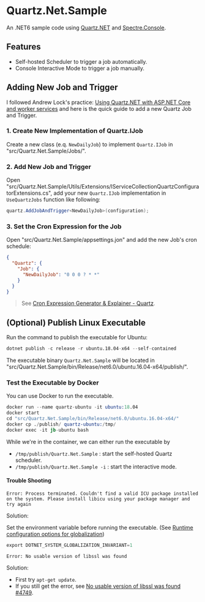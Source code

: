 # Quartz.Net.Sample

An .NET6 sample code using [Quartz.NET](https://github.com/quartznet/quartznet) and [Spectre.Console](https://github.com/spectreconsole/spectre.console).

## Features

- Self-hosted Scheduler to trigger a job automatically. 
- Console Interactive Mode to trigger a job manually. 

## Adding New Job and Trigger

I followed Andrew Lock's practice: [Using Quartz.NET with ASP.NET Core and worker services](https://andrewlock.net/using-quartz-net-with-asp-net-core-and-worker-services/) and here is the quick guide to add a new Quartz Job and Trigger.

### 1. Create New Implementation of Quartz.IJob

Create a new class (e.q. `NewDailyJob`) to implement `Quartz.IJob` in "src/Quartz.Net.Sample/Jobs/".

### 2. Add New Job and Trigger

Open "src/Quartz.Net.Sample/Utils/Extensions/IServiceCollectionQuartzConfiguratorExtensions.cs", add your new `Quartz.IJob` implementation in `UseQuartzJobs` function like following:

```cs
quartz.AddJobAndTrigger<NewDailyJob>(configuration);
```

### 3. Set the Cron Expression for the Job

Open "src/Quartz.Net.Sample/appsettings.jon" and add the new Job's cron schedule:

```json
{
  "Quartz": {
    "Job": {
      "NewDailyJob": "0 0 0 ? * *"
    }
  }
}
```

> See [Cron Expression Generator & Explainer - Quartz](https://www.freeformatter.com/cron-expression-generator-quartz.html).


## (Optional) Publish Linux Executable

Run the command to publish the executable for Ubuntu:

```s
dotnet publish -c release -r ubuntu.18.04-x64 --self-contained
```

The executable binary `Quartz.Net.Sample` will be located in "src/Quartz.Net.Sample/bin/Release/net6.0/ubuntu.16.04-x64/publish/".

### Test the Executable by Docker

You can use Docker to run the executable.

```s
docker run --name quartz-ubuntu -it ubuntu:18.04
docker start
cd "src/Quartz.Net.Sample/bin/Release/net6.0/ubuntu.16.04-x64/"
docker cp ./publish/ quartz-ubuntu:/tmp/
docker exec -it jb-ubuntu bash

```

While we're in the container, we can either run the executable by
- `/tmp/publish/Quartz.Net.Sample` : start the self-hosted Quartz scheduler.
- `/tmp/publish/Quartz.Net.Sample -i` : start the interactive mode.

#### Trouble Shooting

`Error: Process terminated. Couldn't find a valid ICU package installed on the system. Please install libicu using your package manager and try again`

Solution: 

Set the environment variable before running the executable. (See [Runtime configuration options for globalization](https://learn.microsoft.com/en-us/dotnet/core/runtime-config/globalization))
```s
export DOTNET_SYSTEM_GLOBALIZATION_INVARIANT=1
```

`Error: No usable version of libssl was found`

Solution:

- First try `apt-get update`.
- If you still get the error, see [No usable version of libssl was found #4749](https://github.com/dotnet/core/issues/4749#issuecomment-1200245422).



